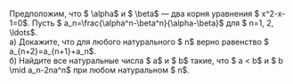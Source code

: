 Предположим, что $ \alpha$ и $ \beta$ — два корня уравнения $ x^2-x-1=0$. Пусть $ a_n=\frac{\alpha^n-\beta^n}{\alpha-\beta}$ для $ n=1, 2, \ldots$.
<br/> а) Докажите, что для любого натурального $ n$ верно равенство $ a_{n+2}=a_{n+1}+a_n$.
<br/> б) Найдите все натуральные числа $ a$ и $ b$ такие, что $ a < b$ и $ b \mid a_n-2na^n$ при любом натуральном $ n$.